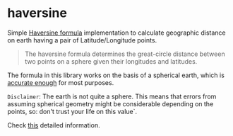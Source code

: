 # haversine

Simple [Haversine formula](https://en.wikipedia.org/wiki/Haversine_formula) implementation 
to calculate geographic distance on earth having a pair of Latitude/Longitude points.

> The haversine formula determines the great-circle distance between two points on a sphere given their longitudes and latitudes.

The formula in this library works on the basis of a spherical earth, 
which is [accurate enough](https://gis.stackexchange.com/questions/25494/how-accurate-is-approximating-the-earth-as-a-sphere#25580) for most purposes.

`Disclaimer`: The earth is not quite a sphere. This means that errors from assuming spherical geometry might be considerable depending on the points, so: don't trust your life on this value`.

Check [this](https://gis.stackexchange.com/questions/25494/how-accurate-is-approximating-the-earth-as-a-sphere#25580) detailed information. 
